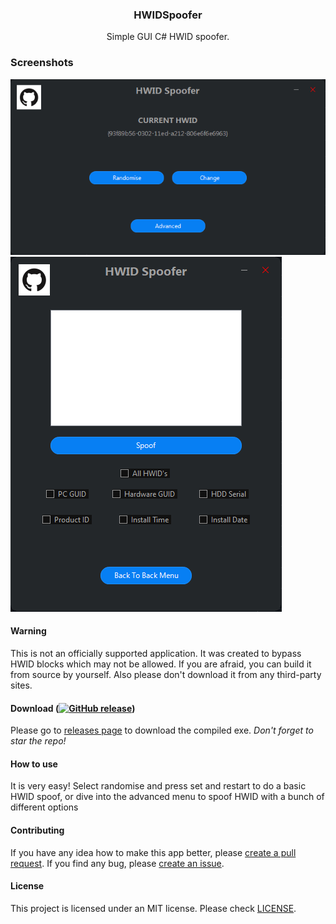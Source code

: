 <div><h3 align="center">HWIDSpoofer</h3></div>
<p align="center">Simple GUI C# HWID spoofer.</p>
<p align="center">
</p>

### Screenshots
  <img alt="Home Page" src="assets/HWIDSpoofer_2RGRfPEVCc.png" />
  <img alt="Settings Page" src="assets/HWIDSpoofer_DsgWUq5ujc.png" />

#### Warning
This is not an officially supported application. It was created to bypass HWID blocks which may not be allowed. If you are afraid, you can build it from source by yourself. Also please don't download it from any third-party sites.

#### Download (<a href="https://dotnet.microsoft.com/download/dotnet-framework/thank-you/net48-web-installer"><img alt="GitHub release" src="https://img.shields.io/badge/Requires-.NET%20Framework%204.8%20(or later)-blue"></a>)
Please go to [releases page](https://github.com/JaredWestley/HWIDSpoofer/releases) to download the compiled exe. *Don't forget to star the repo!*

#### How to use
It is very easy! Select randomise and press set and restart to do a basic HWID spoof, or dive into the advanced menu to spoof HWID with a bunch of different options

#### Contributing
If you have any idea how to make this app better, please [create a pull request](https://github.com/JaredWestley/HWIDSpoofer/compare). If you find any bug, please [create an issue](https://github.com/JaredWestley/HWIDSpoofer/issues/new).

#### License
This project is licensed under an MIT license. Please check [LICENSE](LICENSE).
